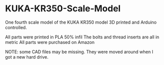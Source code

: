 # KUKA-KR350-Scale-Model
One fourth scale model of the KUKA KR350 model 3D printed and Arduino controlled.

All parts were printed in PLA 50% infil
The bolts and thread inserts are all in metric
All parts were purchased on Amazon

NOTE: some CAD files may be missing. They were moved around when I got a new hard drive. 

